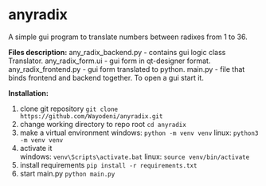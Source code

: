 # anyradix
A simple gui program to translate numbers between radixes from 1 to 36.

**Files description:**
any_radix_backend.py  - contains gui logic class Translator.
any_radix_form.ui  - gui form in qt-designer format.
any_radix_frontend.py  - gui form translated to python.
main.py  - file that binds frontend and backend together. To open a gui start it.

**Installation:**

 1. clone git repository `git clone https://github.com/Wayodeni/anyradix.git`
 2. change working directory to repo root `cd anyradix`
 3. make a virtual environment 
windows: 
`python -m venv venv`
linux: 
`python3 -m venv venv`
 4. activate it  
windows:
`venv\Scripts\activate.bat`
linux:
 `source venv/bin/activate`
 5. install requirements `pip install -r requirements.txt`
 6. start main.py `python main.py`

